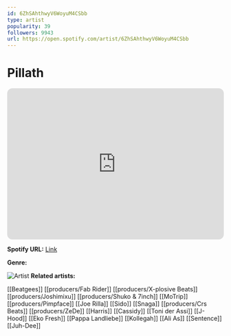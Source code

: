 ```yaml
---
id: 6ZhSAhthwyV6WoyuM4CSbb
type: artist
popularity: 39
followers: 9943
url: https://open.spotify.com/artist/6ZhSAhthwyV6WoyuM4CSbb
---
```

# Pillath

<iframe style="border-radius:12px" src="https://open.spotify.com/embed/artist/6ZhSAhthwyV6WoyuM4CSbb" width="100%" height="352" frameBorder="0" allowfullscreen="" allow="autoplay; clipboard-write; encrypted-media; fullscreen; picture-in-picture" loading="lazy"></iframe>

**Spotify URL:** [Link](https://open.spotify.com/artist/6ZhSAhthwyV6WoyuM4CSbb)

**Genre:** 

![Artist](https://i.scdn.co/image/e339207840346f3b7dcfb2a4a193817532cebd1f)
**Related artists:**

[[Beatgees]]
[[producers/Fab Rider]]
[[producers/X-plosive Beats]]
[[producers/Joshimixu]]
[[producers/Shuko & 7inch]]
[[MoTrip]]
[[producers/Pimpface]]
[[Joe Rilla]]
[[Sido]]
[[Snaga]]
[[producers/Crs Beats]]
[[producers/ZeDe]]
[[Harris]]
[[Cassidy]]
[[Toni der Assi]]
[[J-Hood]]
[[Eko Fresh]]
[[Pappa Landliebe]]
[[Kollegah]]
[[Ali As]]
[[Sentence]]
[[Juh-Dee]]
